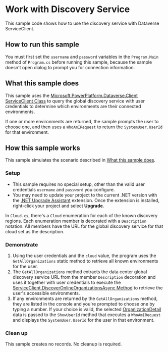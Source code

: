 ﻿---
languages:
- csharp
products:
- power-platform
- power-apps
page_type: sample
description: "This sample code shows how to use the Discovery service with Dataverse ServiceClient."
---
# Work with Discovery Service

This sample code shows how to use the discovery service with Dataverse ServiceClient.

## How to run this sample

You must first set the `username` and `password` variables in the `Program.Main` method of `Program.cs` before running this sample, because the sample doesn't open dialog to prompt you for connection information.

## What this sample does

This sample uses the [Microsoft.PowerPlatform.Dataverse.Client](https://www.nuget.org/packages/Microsoft.PowerPlatform.Dataverse.Client/) [ServiceClient Class](https://learn.microsoft.com/dotnet/api/microsoft.powerplatform.dataverse.client.serviceclient) to query the global discovery service with user credentials to determine which environments are their connected environments.

If one or more environments are returned, the sample prompts the user to choose one, and then uses a `WhoAmIRequest` to return the `SystemUser.UserId` for that environment.

## How this sample works

This sample simulates the scenario described in [What this sample does](#what-this-sample-does).

### Setup

- This sample requires no special setup, other than the valid user credentials `username` and `password` you configure.
- You may need to update your project to the current .NET version with the [.NET Upgrade Assistant](https://marketplace.visualstudio.com/items?itemName=ms-dotnettools.upgradeassistant) extension. Once the extension is installed, right-click your project and select **Upgrade**.

In `Cloud.cs`, there's a `Cloud` enumeration for each of the known discovery regions. Each enumeration member is decorated with a `Description` notation. All members have the URL for the global discovery service for that cloud set as the description.

### Demonstrate

1. Using the user credentials and the `cloud` value, the program uses the `GetAllOrganizations` static method to retrieve all known environments for the user.
1. The `GetAllOrganizations` method extracts the data center global discovery service URL from the member `Description` decoration and uses it together with user credentials to execute the [ServiceClient.DiscoverOnlineOrganizationsAsync Method](https://learn.microsoft.com/dotnet/api/microsoft.powerplatform.dataverse.client.serviceclient.discoveronlineorganizationsasync) to retrieve the user's accessible environments.
1. If any environments are returned by the `GetAllOrganizations` method, they are listed in the console and you're prompted to choose one by typing a number. If your choice is valid, the selected [OrganizationDetail](https://learn.microsoft.com/dotnet/api/microsoft.xrm.sdk.discovery.organizationdetail) data is passed to the `ShowUserId` method that executes a `WhoAmIRequest` and displays the `SystemUser.UserId` for the user in that environment.

### Clean up

This sample creates no records. No cleanup is required.